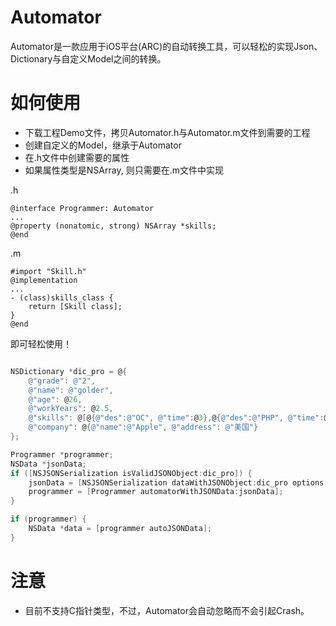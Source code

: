 # Automator

Automator是一款应用于iOS平台(ARC)的自动转换工具，可以轻松的实现Json、Dictionary与自定义Model之间的转换。

# 如何使用

- 下载工程Demo文件，拷贝Automator.h与Automator.m文件到需要的工程
- 创建自定义的Model，继承于Automator
- 在.h文件中创建需要的属性
- 如果属性类型是NSArray, 则只需要在.m文件中实现


.h
``` object-c
@interface Programmer: Automator
...
@property (nonatomic, strong) NSArray *skills;
@end
```
.m
``` object-c
#import "Skill.h"
@implementation
...
- (class)skills_class {
    return [Skill class];
}
@end
```

即可轻松使用！

``` objective-c

NSDictionary *dic_pro = @{
    @"grade": @"2",
    @"name": @"golder",
    @"age": @26,
    @"workYears": @2.5,
    @"skills": @[@{@"des":@"OC", @"time":@3},@{@"des":@"PHP", @"time":@1}],
    @"company": @{@"name":@"Apple", @"address": @"美国"}
};

Programmer *programmer;
NSData *jsonData;
if ([NSJSONSerialization isValidJSONObject:dic_pro]) {
    jsonData = [NSJSONSerialization dataWithJSONObject:dic_pro options:NSJSONWritingPrettyPrinted error:NULL];
    programmer = [Programmer automatorWithJSONData:jsonData];
}

if (programmer) {
    NSData *data = [programmer autoJSONData];
}

```

# 注意
- 目前不支持C指针类型，不过，Automator会自动忽略而不会引起Crash。
